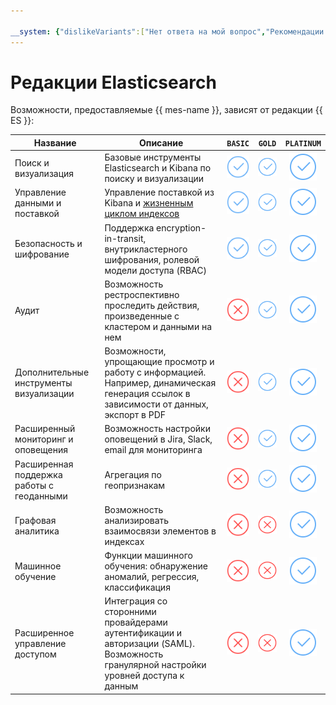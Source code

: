 ```yaml
---

__system: {"dislikeVariants":["Нет ответа на мой вопрос","Рекомендации не помогли","Содержание не соответствует заголовку","Другое"]}
---
```

# Редакции Elasticsearch

Возможности, предоставляемые {{ mes-name }}, зависят от редакции {{ ES }}:

| Название | Описание | `BASIC` | `GOLD` | `PLATINUM` |
|----------|----------| :-----: | :----: | :--------: |
| Поиск и визуализация | Базовые инструменты Elasticsearch и Kibana по поиску и визуализации | ![yes](../../_assets/common/yes.svg) | ![yes](../../_assets/common/yes.svg) | ![yes](../../_assets/common/yes.svg) |
| Управление данными и поставкой | Управление поставкой из Kibana и [жизненным циклом индексов](https://www.elastic.co/guide/en/elasticsearch/reference/current/index-lifecycle-management.html) | ![yes](../../_assets/common/yes.svg) | ![yes](../../_assets/common/yes.svg) | ![yes](../../_assets/common/yes.svg) |
| Безопасность и шифрование | Поддержка encryption-in-transit, внутрикластерного шифрования, ролевой модели доступа (RBAC) | ![yes](../../_assets/common/yes.svg) | ![yes](../../_assets/common/yes.svg) | ![yes](../../_assets/common/yes.svg) |
| Аудит | Возможность рестроспективно проследить действия, произведенные с кластером и данными на нем | ![no](../../_assets/common/no.svg)   | ![yes](../../_assets/common/yes.svg) | ![yes](../../_assets/common/yes.svg) |
| Дополнительные инструменты визуализации | Возможности, упрощающие просмотр и работу с информацией. Например, динамическая генерация ссылок в зависимости от данных, экспорт в PDF | ![no](../../_assets/common/no.svg) | ![yes](../../_assets/common/yes.svg) | ![yes](../../_assets/common/yes.svg) |
| Расширенный мониторинг и оповещения | Возможность настройки оповещений в Jira, Slack, email для мониторинга | ![no](../../_assets/common/no.svg) | ![yes](../../_assets/common/yes.svg) | ![yes](../../_assets/common/yes.svg) |
| Расширенная поддержка работы с геоданными | Агрегация по геопризнакам | ![no](../../_assets/common/no.svg) | ![yes](../../_assets/common/yes.svg) | ![yes](../../_assets/common/yes.svg) |
| Графовая аналитика | Возможность анализировать взаимосвязи элементов в индексах | ![no](../../_assets/common/no.svg) | ![no](../../_assets/common/no.svg) | ![yes](../../_assets/common/yes.svg) |
| Машинное обучение | Функции машинного обучения: обнаружение аномалий, регрессия, классификация | ![no](../../_assets/common/no.svg) | ![no](../../_assets/common/no.svg) | ![yes](../../_assets/common/yes.svg) |
| Расширенное управление доступом | Интеграция со сторонними провайдерами аутентификации и авторизации (SAML). Возможность гранулярной настройки уровней доступа к данным | ![no](../../_assets/common/no.svg) | ![no](../../_assets/common/no.svg) | ![yes](../../_assets/common/yes.svg) |

